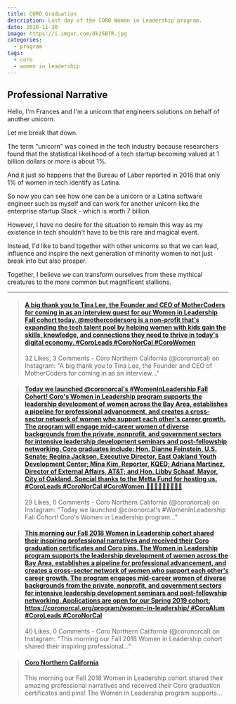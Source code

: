 ```yaml
---
title: CORO Graduation
description: Last day of the CORO Women in Leadership program.
date: 2018-11-30
image: https://i.imgur.com/dk25BTR.jpg
categories:
  - program
tags:
  - coro
  - women in leadership
---
```


## Professional Narrative

Hello, I'm Frances and I'm a unicorn that engineers solutions on behalf of another unicorn.

Let me break that down.

The term "unicorn" was coined in the tech industry because researchers found that the statistical likelihood of a tech startup becoming valued at 1 billion dollars or more is about 1%.

And it just so happens that the Bureau of Labor reported in 2016 that only 1% of women in tech identify as Latina.

So now you can see how one can be a unicorn or a Latina software engineer such as myself and can work for another unicorn like the enterprise startup Slack - which is worth 7 billion.

However, I have no desire for the situation to remain this way as my existence in tech shouldn't have to be this rare and magical event.

Instead, I'd like to band together with other unicorns so that we can lead, influence and inspire the next generation of minority women to not just break into but also prosper.

Together, I believe we can transform ourselves from these mythical creatures to the more common but magnificent stallions.

---

<blockquote class="embedly-card"><h4><a href="https://www.instagram.com/p/BoARSRKlb3d/">A big thank you to Tina Lee, the Founder and CEO of MotherCoders for coming in as an interview guest for our Women in Leadership Fall cohort today. @mothercodersorg is a non-profit that's expanding the tech talent pool by helping women with kids gain the skills, knowledge, and connections they need to thrive in today's digital economy. #CoroLeads #CoroNorCal #CoroWomen</a></h4><p>32 Likes, 3 Comments - Coro Northern California (@coronorcal) on Instagram: "A big thank you to Tina Lee, the Founder and CEO of MotherCoders for coming in as an interview..."</p></blockquote>
<script async src="//cdn.embedly.com/widgets/platform.js" charset="UTF-8"></script>

<blockquote class="embedly-card"><h4><a href="https://www.instagram.com/p/Bn-O8i-gNnT/">Today we launched @coronorcal's #WomenInLeadership Fall Cohort! Coro's Women in Leadership program supports the leadership development of women across the Bay Area, establishes a pipeline for professional advancement, and creates a cross-sector network of women who support each other's career growth. The program will engage mid-career women of diverse backgrounds from the private, nonprofit, and government sectors for intensive leadership development seminars and post-fellowship networking. Coro graduates include: Hon. Dianne Feinstein, U.S. Senate; Regina Jackson, Executive Director, East Oakland Youth Development Center; Mina Kim, Reporter, KQED; Adriana Martinez, Director of External Affairs, AT&T; and Hon. Libby Schaaf, Mayor, City of Oakland. Special thanks to the Metta Fund for hosting us. #CoroLeads #CoroNorCal #CoroWomen 👩‍🏫👩‍💼👩‍💻🤱🙋‍♀️</a></h4><p>29 Likes, 0 Comments - Coro Northern California (@coronorcal) on Instagram: "Today we launched @coronorcal's #WomenInLeadership Fall Cohort! Coro's Women in Leadership program..."</p></blockquote>
<script async src="//cdn.embedly.com/widgets/platform.js" charset="UTF-8"></script>

<blockquote class="embedly-card"><h4><a href="https://www.instagram.com/p/Bq0TeOWh8aL/">This morning our Fall 2018 Women in Leadership cohort shared their inspiring professional narratives and received their Coro graduation certificates and Coro pins. The Women in Leadership program supports the leadership development of women across the Bay Area, establishes a pipeline for professional advancement, and creates a cross-sector network of women who support each other's career growth. The program engages mid-career women of diverse backgrounds from the private, nonprofit, and government sectors for intensive leadership development seminars and post-fellowship networking. Applications are open for our Spring 2019 cohort: https://coronorcal.org/program/women-in-leadership/ #CoroAlum #CoroLeads #CoroNorCal</a></h4><p>40 Likes, 0 Comments - Coro Northern California (@coronorcal) on Instagram: "This morning our Fall 2018 Women in Leadership cohort shared their inspiring professional..."</p></blockquote>
<script async src="//cdn.embedly.com/widgets/platform.js" charset="UTF-8"></script>

<blockquote class="embedly-card"><h4><a href="https://www.facebook.com/CoroNorCal/photos/a.10152003080686111/10157165349261111/?type=3&theater">Coro Northern California</a></h4><p>This morning our Fall 2018 Women in Leadership cohort shared their amazing professional narratives and received their Coro graduation certificates and pins! The Women in Leadership program supports...</p></blockquote>
<script async src="//cdn.embedly.com/widgets/platform.js" charset="UTF-8"></script>

